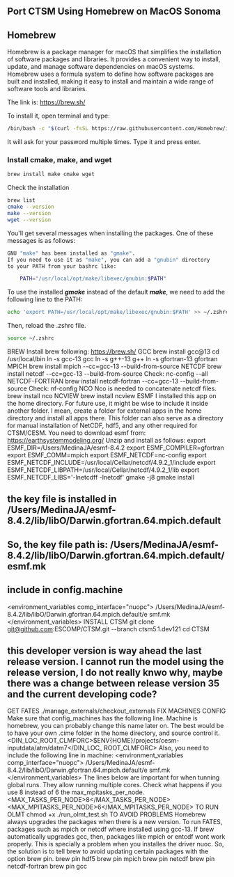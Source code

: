 ## Port CTSM Using Homebrew on MacOS Sonoma

## Homebrew
Homebrew is a package manager for macOS that simplifies the installation of software packages and libraries. It provides a convenient way to install, update, and manage software dependencies on macOS systems. Homebrew uses a formula system to define how software packages are built and installed, making it easy to install and maintain a wide range of software tools and libraries.

The link is: https://brew.sh/

To install it, open terminal and type:
```bash
/bin/bash -c "$(curl -fsSL https://raw.githubusercontent.com/Homebrew/install/HEAD/install.sh)"
````
It will ask for your password multiple times. Type it and press enter.

### Install cmake, make, and wget

```bash
brew install make cmake wget 
````

Check the installation
```bash
brew list
cmake --version
make --version
wget --version
````

You'll get several messages when installing the packages. One of these messages is as follows: 

```bash
GNU "make" has been installed as "gmake".
If you need to use it as "make", you can add a "gnubin" directory
to your PATH from your bashrc like:

    PATH="/usr/local/opt/make/libexec/gnubin:$PATH"
````

To use the installed ***gmake*** instead of the default ***make***, we need to add the following line to the PATH:

```bash
echo 'export PATH=/usr/local/opt/make/libexec/gnubin:$PATH' >> ~/.zshrc
````

Then, reload the .zshrc file.
```bash
source ~/.zshrc
````


BREW
Install brew following:
https://brew.sh/
GCC
brew install gcc@13 cd /usr/local/bin
ln -s gcc-13 gcc
ln -s g++-13 g++
ln -s gfortran-13 gfortran
MPICH
brew install mpich --cc=gcc-13 --build-from-source
NETCDF
brew install netcdf --cc=gcc-13 --build-from-source Check: nc-config --all
NETCDF-FORTRAN
brew install netcdf-fortran --cc=gcc-13 --build-from-source Check: nf-config
NCO
Nco is needed to concatenate netcdf files. brew install nco
NCVIEW brew install ncview
  ESMF
I installed this app on the home directory. For future use, it might be wise to include it inside another folder. I mean, create a folder for external apps in the home directory and install all apps there. This folder can also serve as a directory for manual installation of NetCDF, hdf5, and any other required for CTSM/CESM.
You need to download esmf from: https://earthsystemmodeling.org/ Unzip and install as follows:
export ESMF_DIR=/Users/MedinaJA/esmf-8.4.2
export ESMF_COMPILER=gfortran
export ESMF_COMM=mpich
export ESMF_NETCDF=nc-config
export ESMF_NETCDF_INCLUDE=/usr/local/Cellar/netcdf/4.9.2_1/include export ESMF_NETCDF_LIBPATH=/usr/local/Cellar/netcdf/4.9.2_1/lib export ESMF_NETCDF_LIBS='-lnetcdff -lnetcdf'
gmake -j8 gmake install
## the key file is installed in /Users/MedinaJA/esmf-8.4.2/lib/libO/Darwin.gfortran.64.mpich.default
## So, the key file path is: /Users/MedinaJA/esmf-8.4.2/lib/libO/Darwin.gfortran.64.mpich.default/esmf.mk
## include in config.machine
<environment_variables comp_interface="nuopc"> <env
name="ESMFMKFILE">/Users/MedinaJA/esmf-8.4.2/lib/libO/Darwin.gfortran.64.mpich.default/e smf.mk</env>
</environment_variables>
INSTALL CTSM
git clone git@github.com:ESCOMP/CTSM.git --branch ctsm5.1.dev121
cd CTSM
  ## this developer version is way ahead the last release version. I cannot run the model using the release version, I do not really knwo why, maybe there was a change between release version 35 and the current developing code?
GET FATES ./manage_externals/checkout_externals
FIX MACHINES CONFIG
Make sure that config_machines has the following line.
Machine is homebrew, you can probably change this name later on. The best would be to have your own .cime folder in the home directory, and source control it.
<DIN_LOC_ROOT_CLMFORC>$ENV{HOME}/projects/cesm-inputdata/atm/datm7</DIN_LOC_ ROOT_CLMFORC>
Also, you need to include the following line in machine:
<environment_variables comp_interface="nuopc"> <env
name="ESMFMKFILE">/Users/MedinaJA/esmf-8.4.2/lib/libO/Darwin.gfortran.64.mpich.default/e smf.mk</env>
</environment_variables>
The lines below are important for when tunning global runs. They allow running multiple cores. Check what happens if you use 8 instead of 6 the max_mpitasks_per_node.
<MAX_TASKS_PER_NODE>8</MAX_TASKS_PER_NODE> <MAX_MPITASKS_PER_NODE>6</MAX_MPITASKS_PER_NODE>
TO RUN OLMT chmod +x ./run_olmt_test.sh
TO AVOID PROBLEMS
Homebrew always upgrades the packages when there is a new version. To run FATES, packages such as mpich or netcdf where installed using gcc-13. If brew automatically upgrades
gcc, then, packages like mpich or entcdf wont work properly. This is specially a problem when you installes the driver nuoc. So, the solution is to tell brew to avoid updating certain packages with the option brew pin.
brew pin hdf5
brew pin mpich
brew pin netcdf
brew pin netcdf-fortran brew pin gcc